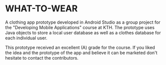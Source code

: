 # WHAT-TO-WEAR

A clothing app prototype developed in Android Studio as a group project for the "Developing Mobile Applications" course at KTH.
The prototype uses Java objects to store a local user database as well as a clothes database for each individual user.

This prototype received an excellent (A) grade for the course.
If you liked the idea and the prototype of the app and believe it can be marketed don't hesitate to contact the contributors.
